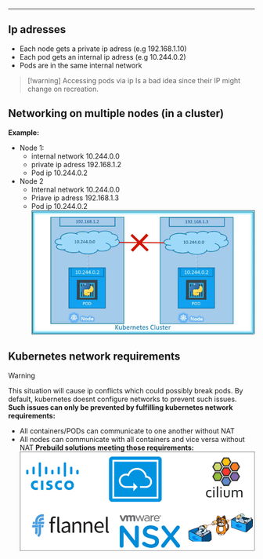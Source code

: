 *** 
## Ip adresses
- Each node gets a private ip adress (e.g 192.168.1.10)
- Each pod gets an internal ip adress (e.g 10.244.0.2)
- Pods are in the same internal network

>[!warning] Accessing pods via ip
Is a bad idea since their IP might change on recreation.

## Networking on multiple nodes (in a cluster)
**Example:**
- Node 1:
	- internal network 10.244.0.0
	- private ip adress 192.168.1.2
	- Pod ip 10.244.0.2
- Node 2
	- Internal network 10.244.0.0
	- Priave ip adress 192.168.1.3
	- Pod ip 10.244.0.2
![Pasted image 20230523225509](docs/docker/resources/Pasted%20image%2020230523225509.png)
## Kubernetes network requirements
>[!warning]
>This situation will cause ip conflicts which could possibly break pods.
>By default, kubernetes doesnt configure networks to prevent such issues.
>**Such issues can only be prevented by fulfilling kubernetes network requirements:**
>- All containers/PODs can communicate to one another without NAT
>- All nodes can communicate with all containers and vice versa without NAT
> **Prebuild solutions meeting those requirements:**
> ![Pasted image 20230523230216](docs/docker/resources/Pasted%20image%2020230523230216.png)

